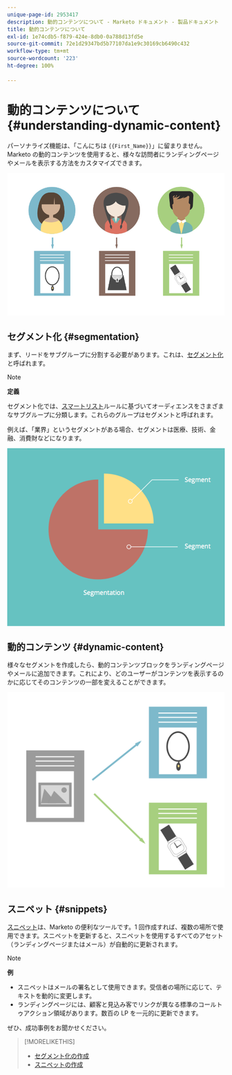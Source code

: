 ```yaml
---
unique-page-id: 2953417
description: 動的コンテンツについて - Marketo ドキュメント - 製品ドキュメント
title: 動的コンテンツについて
exl-id: 1e74cdb5-f879-424e-8db0-0a788d13fd5e
source-git-commit: 72e1d29347bd5b77107da1e9c30169cb6490c432
workflow-type: tm+mt
source-wordcount: '223'
ht-degree: 100%

---
```


# 動的コンテンツについて {#understanding-dynamic-content}

パーソナライズ機能は、「こんにちは `{{First_Name}}`」に留まりません。Marketo の動的コンテンツを使用すると、様々な訪問者にランディングページやメールを表示する方法をカスタマイズできます。

![](assets/artboard-1.png)

## セグメント化 {#segmentation}

まず、リードをサブグループに分割する必要があります。これは、[セグメント化](/help/marketo/product-docs/personalization/segmentation-and-snippets/segmentation/create-a-segmentation.md)と呼ばれます。

>[!NOTE]
>
>**定義**
>
>セグメント化では、[スマートリスト](/help/marketo/product-docs/core-marketo-concepts/smart-campaigns/understanding-smart-campaigns.md)ルールに基づいてオーディエンスをさまざまなサブグループに分類します。これらのグループはセグメントと呼ばれます。

例えば、「業界」というセグメントがある場合、セグメントは医療、技術、金融、消費財などになります。

![](assets/artboard-2.png)

## 動的コンテンツ {#dynamic-content}

様々なセグメントを作成したら、動的コンテンツブロックをランディングページやメールに追加できます。これにより、どのユーザーがコンテンツを表示するのかに応じてそのコンテンツの一部を変えることができます。

![](assets/artboard-3.png)

## スニペット {#snippets}

[スニペット](/help/marketo/product-docs/personalization/segmentation-and-snippets/snippets/create-a-snippet.md)は、Marketo の便利なツールです。1 回作成すれば、複数の場所で使用できます。スニペットを更新すると、スニペットを使用するすべてのアセット（ランディングページまたはメール）が自動的に更新されます。

>[!NOTE]
>
>**例**
>
>* スニペットはメールの署名として使用できます。受信者の場所に応じて、テキストを動的に変更します。
>* ランディングページには、顧客と見込み客でリンクが異なる標準のコールトゥアクション領域があります。数百の LP を一元的に更新できます。


ぜひ、成功事例をお聞かせください。

>[!MORELIKETHIS]
>
>* [セグメント化の作成](/help/marketo/product-docs/personalization/segmentation-and-snippets/segmentation/create-a-segmentation.md)
>* [スニペットの作成](/help/marketo/product-docs/personalization/segmentation-and-snippets/snippets/create-a-snippet.md)

